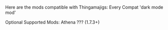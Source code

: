 Here are the mods compatible with Thingamajigs:
Every Compat
'dark mode mod'


Optional Supported Mods:
Athena
??? (1.7.3+)
